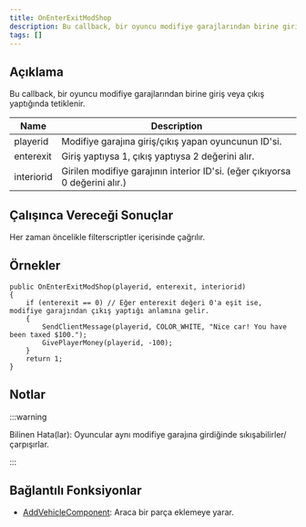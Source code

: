 ```yaml
---
title: OnEnterExitModShop
description: Bu callback, bir oyuncu modifiye garajlarından birine giriş veya çıkış yaptığında tetiklenir.
tags: []
---
```


## Açıklama

Bu callback, bir oyuncu modifiye garajlarından birine giriş veya çıkış yaptığında tetiklenir.

| Name       | Description                                                                  |
| ---------- | ---------------------------------------------------------------------------- |
| playerid   | Modifiye garajına giriş/çıkış yapan oyuncunun ID'si.                         |
| enterexit  | Giriş yaptıysa 1, çıkış yaptıysa 2 değerini alır.                            |
| interiorid | Girilen modifiye garajının interior ID'si. (eğer çıkıyorsa 0 değerini alır.) |

## Çalışınca Vereceği Sonuçlar

Her zaman öncelikle filterscriptler içerisinde çağrılır.

## Örnekler

```
public OnEnterExitModShop(playerid, enterexit, interiorid)
{
    if (enterexit == 0) // Eğer enterexit değeri 0'a eşit ise, modifiye garajından çıkış yaptığı anlamına gelir.
    {
        SendClientMessage(playerid, COLOR_WHITE, "Nice car! You have been taxed $100.");
        GivePlayerMoney(playerid, -100);
    }
    return 1;
}
```

## Notlar

:::warning

Bilinen Hata(lar): Oyuncular aynı modifiye garajına girdiğinde sıkışabilirler/çarpışırlar.

:::

## Bağlantılı Fonksiyonlar

- [AddVehicleComponent](../functions/AddVehicleComponent.md): Araca bir parça eklemeye yarar.

